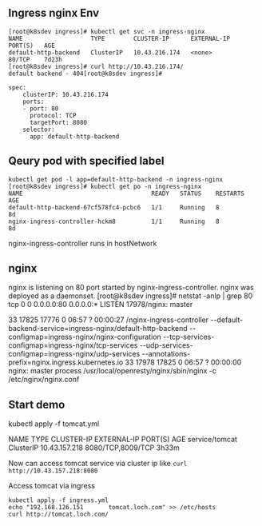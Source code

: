 ## Ingress nginx Env

```
[root@k8sdev ingress]# kubectl get svc -n ingress-nginx
NAME                   TYPE        CLUSTER-IP      EXTERNAL-IP   PORT(S)   AGE
default-http-backend   ClusterIP   10.43.216.174   <none>        80/TCP    7d23h
[root@k8sdev ingress]# curl http://10.43.216.174/
default backend - 404[root@k8sdev ingress]#

spec:
    clusterIP: 10.43.216.174
    ports:
    - port: 80
      protocol: TCP
      targetPort: 8080
    selector:
      app: default-http-backend
```

## Qeury pod with specified label
```
kubectl get pod -l app=default-http-backend -n ingress-nginx
[root@k8sdev ingress]# kubectl get po -n ingress-nginx
NAME                                    READY   STATUS    RESTARTS   AGE
default-http-backend-67cf578fc4-pcbc6   1/1     Running   8          8d
nginx-ingress-controller-hckm8          1/1     Running   8          8d

```
nginx-ingress-controller runs in hostNetwork

## nginx
nginx is listening on 80 port started by nginx-ingress-controller. nginx was deployed as a daemonset.
[root@k8sdev ingress]# netstat -anlp | grep 80
tcp        0      0 0.0.0.0:80              0.0.0.0:*               LISTEN      17978/nginx: master

33        17825  17776  0 06:57 ?        00:00:27 /nginx-ingress-controller --default-backend-service=ingress-nginx/default-http-backend --configmap=ingress-nginx/nginx-configuration --tcp-services-configmap=ingress-nginx/tcp-services --udp-services-configmap=ingress-nginx/udp-services --annotations-prefix=nginx.ingress.kubernetes.io
33        17978  17825  0 06:57 ?        00:00:00 nginx: master process /usr/local/openresty/nginx/sbin/nginx -c /etc/nginx/nginx.conf

## Start demo
kubectl apply -f tomcat.yml

NAME             TYPE        CLUSTER-IP      EXTERNAL-IP   PORT(S)             AGE
service/tomcat   ClusterIP   10.43.157.218   <none>        8080/TCP,8009/TCP   3h33m

Now can access tomcat service via cluster ip like `curl http://10.43.157.218:8080`

Access tomcat via ingress
```
kubectl apply -f ingress.yml
echo "192.168.126.151       tomcat.loch.com" >> /etc/hosts
curl http://tomcat.loch.com/
```